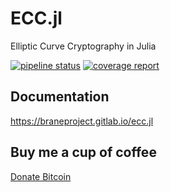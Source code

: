 # ECC.jl

Elliptic Curve Cryptography in Julia

[![pipeline status](https://gitlab.com/braneproject/ecc.jl/badges/master/pipeline.svg)](https://gitlab.com/braneproject/ecc.jl/commits/master)  [![coverage report](https://gitlab.com/braneproject/ecc.jl/badges/master/coverage.svg)](https://gitlab.com/braneproject/ecc.jl/commits/master)

## Documentation

https://braneproject.gitlab.io/ecc.jl

## Buy me a cup of coffee

[Donate Bitcoin](bitcoin:34nvxratCQcQgtbwxMJfkmmxwrxtShTn67)
